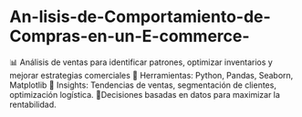 # An-lisis-de-Comportamiento-de-Compras-en-un-E-commerce-
📊 Análisis de ventas para identificar patrones, optimizar inventarios y mejorar estrategias comerciales    🔹 Herramientas: Python, Pandas, Seaborn, Matplotlib   🔹 Insights: Tendencias de ventas, segmentación de clientes, optimización logística.    🚀Decisiones basadas en datos para maximizar la rentabilidad.

